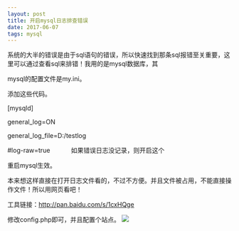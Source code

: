 ```yaml
---
layout: post
title: 开启mysql日志排查错误
date: 2017-06-07 
tags: mysql   
---
```


系统的大半的错误是由于sql语句的错误，所以快速找到那条sql报错至关重要，这里可以通过查看sql来排错！我用的是mysql数据库，其

mysql的配置文件是my.ini。

添加这些代码。

[mysqld]

general_log=ON

general_log_file=D:/testlog

#log-raw=true            如果错误日志没记录，则开启这个

重启mysql生效。

本来想这样直接在打开日志文件看的，不过不方便。并且文件被占用，不能直接操作文件！所以用网页看吧！

工具链接：http://pan.baidu.com/s/1cxHQge

修改config.php即可，并且配置个站点。
![](https://img.zzhpeng.cn/FteLS27Ds9P0DoE9LWoLcNY1VC5R)







